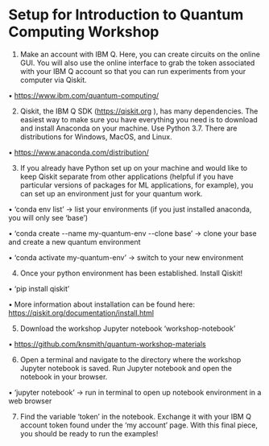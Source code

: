# Setup for Introduction to Quantum Computing Workshop

1)	Make an account with IBM Q. Here, you can create circuits on the online GUI. You will also use the online interface to grab the token associated with your IBM Q account so that you can run experiments from your computer via Qiskit.

•	https://www.ibm.com/quantum-computing/


2)	Qiskit, the IBM Q SDK (https://qiskit.org ), has many dependencies. The easiest way to make sure you have everything you need is to download and install Anaconda on your machine. Use Python 3.7. There are distributions for Windows, MacOS, and Linux.

•	https://www.anaconda.com/distribution/

3)	If you already have Python set up on your machine and would like to keep Qiskit separate from other applications (helpful if you have particular versions of packages for ML applications, for example), you can set up an environment just for your quantum work. 

•	‘conda env list’ -> list your environments (if you just installed anaconda, you will only see ‘base’)

•	‘conda create --name my-quantum-env --clone base’ -> clone your base and create a new quantum environment 

•	‘conda activate my-quantum-env’ -> switch to your new environment

4)	Once your python environment has been established. Install Qiskit!

•	‘pip install qiskit’

•	More information about installation can be found here: https://qiskit.org/documentation/install.html 

5)	Download the workshop Jupyter notebook ‘workshop-notebook’

•	https://github.com/knsmith/quantum-workshop-materials 

6)	Open a terminal and navigate to the directory where the workshop Jupyter notebook is saved. Run Jupyter notebook and open the notebook in your browser.

•	‘jupyter notebook’ -> run in terminal to open up notebook environment in a web browser

7)	Find the variable ‘token’ in the notebook. Exchange it with your IBM Q account token found under the ‘my account’ page. With this final piece, you should be ready to run the examples!

